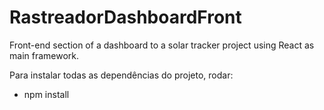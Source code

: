 # RastreadorDashboardFront
Front-end section of a dashboard to a solar tracker project using React as main framework.

Para instalar todas as dependências do projeto, rodar:
- npm install